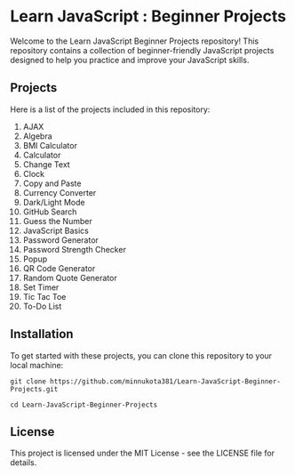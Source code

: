 # Learn JavaScript : Beginner Projects

Welcome to the Learn JavaScript Beginner Projects repository! This repository contains a collection of beginner-friendly JavaScript projects designed to help you practice and improve your JavaScript skills.

## Projects

Here is a list of the projects included in this repository:

1. AJAX
2. Algebra
3. BMI Calculator
4. Calculator
5. Change Text
6. Clock
7. Copy and Paste
8. Currency Converter
9. Dark/Light Mode
10. GitHub Search
11. Guess the Number
12. JavaScript Basics
13. Password Generator
14. Password Strength Checker
15. Popup
16. QR Code Generator
17. Random Quote Generator
18. Set Timer
19. Tic Tac Toe
20. To-Do List

## Installation

To get started with these projects, you can clone this repository to your local machine:
```
git clone https://github.com/minnukota381/Learn-JavaScript-Beginner-Projects.git
```
```
cd Learn-JavaScript-Beginner-Projects
```

## License

This project is licensed under the MIT License - see the LICENSE file for details.

